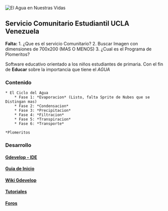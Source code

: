 ![El Agua en Nuestras Vidas](https://userscontent2.emaze.com/images/b4570369-67b2-4066-9625-d6e5da519558/8f2e1cb9b3a151f600251308d3f8dd25.gif)

## Servicio Comunitario Estudiantil UCLA Venezuela


**Falta:**
	1. ¿Que es el servicio Comunitario?
	2. Buscar Imagen con dimensiones de 700x200 (MAS O MENOS)
	3. ¿Cual es el Programa de Plomeritos?

Software educativo orientado a los niños estudiantes de primaria. Con el fin de **Educar** sobre la importancia que tiene el *AGUA*

### Contenido
	
	* El Ciclo del Agua
		* Fase 1: *Evaporacion* (Listo, falta Sprite de Nubes que se Distingan mas)
		* Fase 2: *Condensacion*
		* Fase 3: *Precipitacion*
		* Fase 4: *Filtracion*
		* Fase 5: *Transpiracion*
		* Fase 6: *Transporte*
	
	*Plomeritos

### Desarrollo

#### [Gdevelop - IDE](http://compilgames.net/main-es.html)
#### [Guia de Inicio](http://wiki.compilgames.net/doku.php/es/gdevelop/documentation/manual/edit_getstart)
#### [Wiki Gdevelop](http://wiki.compilgames.net/doku.php)
#### [Tutoriales](http://wiki.compilgames.net/doku.php/es/gdevelop/tutorials)
#### [Foros](http://forum.compilgames.net/)
